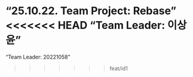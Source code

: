 “25.10.22. Team Project: Rebase”
<<<<<<< HEAD
 “Team Leader: 이상윤”
=======
“Team Leader: 20221058”
>>>>>>> feat/id1
